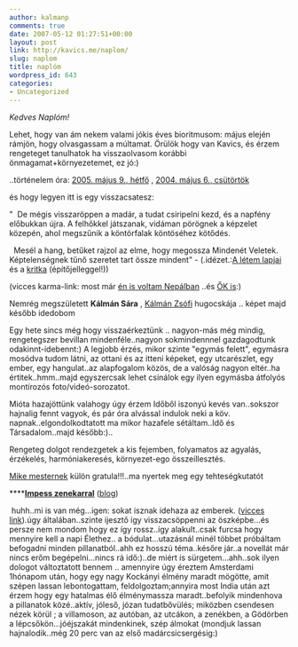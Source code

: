 ```yaml
---
author: kalmanp
comments: true
date: 2007-05-12 01:27:51+00:00
layout: post
link: http://kavics.me/naplom/
slug: naplom
title: naplóm
wordpress_id: 643
categories:
- Uncategorized
---
```



_Kedves Naplóm!_ 






Lehet, hogy van ám nekem valami jókis éves bioritmusom: május elején rámjön, hogy olvasgassam a múltamat. Örülök hogy van Kavics, és érzem rengeteget tanulhatok ha visszaolvasom korábbi önmagamat+környezetemet, ez jó:)  

..történelem óra: [2005. május 9., hétfő](http://kavics.freeblog.hu/archives/2005/05/09/588912/) , [2004. május 6., csütörtök](http://kavics.freeblog.hu/archives/2004/05/06/138854/)  

és hogy legyen itt is egy visszacsatesz: 






"  De mégis visszaröppen a madár, a tudat csiripelni kezd, és a napfény előbukkan újra. A felhőkkel játszanak, vidáman pörögnek a képzelet közepén, ahol megszűnik a köntörfalak köntöséhez kötődés. 






  Mesél a hang, betűket rajzol az elme, hogy megossza Mindenét Veletek. Képtelenségnek tűnő szeretet tart össze mindent" - (.idézet.:[A létem lapjai](http://kavics.freeblog.hu/archives/2006/05/08/1528621/) és a [kritka](http://www.enetation.co.uk/comments.php?user=kalmanp&commentid=1528621&usersite=http://kavics.freeblog.hu/archives/2006/05/#4744604) (építőjelleggel!)) 






(vicces karma-link: most már [én is voltam Nepálban](http://www.flickr.com/photos/43465441@N00/465202433/) ..és [ŐK is](http://kavics.freeblog.hu/archives/2005/05/30/625056/):) 






Nemrég megszületett **Kálmán Sára** , [Kálmán Zsófi](http://kavics.freeblog.hu/archives/2005/05/05/582497/) hugocskája .. képet majd később idedobom 






Egy hete sincs még hogy visszaérkeztünk .. nagyon-más még mindig, rengetegszer bevillan mindenféle..nagyon sokmindennnel gazdagodtunk odakinnt-idebennt:) A legjobb érzés, mikor szinte "egymás felett", egymásra mosódva tudom látni, az ottani és az itteni képeket, egy utcarészlet, egy ember, egy hangulat..az alapfogalom közös, de a valóság nagyon eltér..ha értitek..hmm..majd egyszercsak lehet csinálok egy ilyen egymásba átfolyós montírozós foto/videó-sorozatot.  

Mióta hazajöttünk valahogy úgy érzem Időből iszonyú kevés van..sokszor hajnalig fennt vagyok, és pár óra alvással indulok neki a köv. napnak..elgondolkodtatott ma mikor hazafele sétáltam..Idő és Társadalom..majd később:)..   

Rengeteg dolgot rendezgetek a kis fejemben, folyamatos az agyalás,  érzékelés, harmóniakeresés, környezet-ego összeillesztés.  















[Mike mesternek](http://sunnyboy.freeblog.hu/) külön gratula!!!..ma nyertek meg egy tehteségkutatót  

****[**Impess zenekarral**](http://www.myspace.com/impresszenekar) ([blog](http://impress.freeblog.hu/)) 






 huhh..mi is van még...igen: sokat isznak idehaza az emberek. ([vicces link](http://kavics.freeblog.hu/archives/2004/01/15/67669/)).úgy általában..szinte ijesztő így visszacsöppenni az öszképbe...és persze nem mondom hogy ez így rossz..így alakult..csak furcsa hogy mennyire kell a napi Élethez.. a bódulat...utazásnál minél többet próbáltam befogadni minden pillanatból..ahh ez hosszú téma..későre jár..a novellát már nincs erőm begépelni...nincs rá idő:)..de miért is sürgetem...ahh..sok ilyen dologot változtatott bennem .. amennyire úgy éreztem Amsterdami 1hónapom után, hogy egy nagy Kockányi élmény maradt mögötte, amit szépen lassan lebontogattam, feldolgoztam;annyira most India után azt érzem hogy egy hatalmas élő élménymassza maradt..befolyik mindenhova a pillanatok közé..aktív, jóleső, józan tudatbővülés; miközben csendesen nézek körül ; a villamoson, az autóban, az utcákon, a zenékben, a Gödörben a lépcsőkön...jóéjszakát mindenkinek, szép álmokat (mondjuk lassan hajnalodik..még 20 perc van az első madárcsicsergésig:) 








